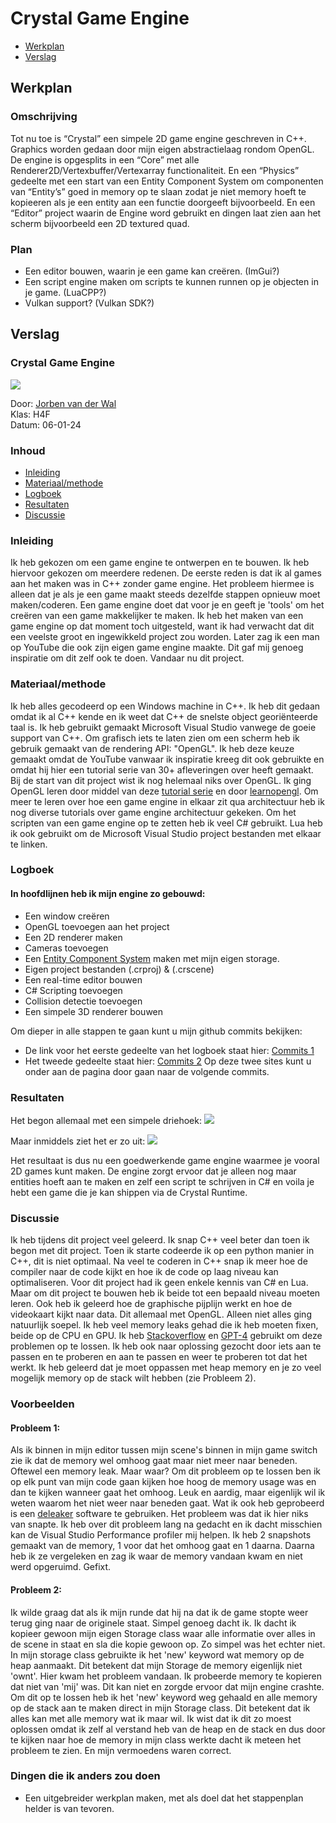 # Crystal Game Engine
- [Werkplan](Werkplan)
- [Verslag](Verslag)

## Werkplan
### Omschrijving
Tot nu toe is “Crystal” een simpele 2D game engine geschreven in C++. Graphics worden gedaan door mijn eigen abstractielaag rondom OpenGL. De engine is opgesplits in een “Core” met alle Renderer2D/Vertexbuffer/Vertexarray functionaliteit. En een “Physics” gedeelte met een start van een Entity Component System om componenten van “Entity’s” goed in memory op te slaan zodat je niet memory hoeft te kopieeren als je een entity aan een functie doorgeeft bijvoorbeeld. En een “Editor” project waarin de Engine word gebruikt en dingen laat zien aan het scherm bijvoorbeeld een 2D textured quad.

### Plan
- Een editor bouwen, waarin je een game kan creëren. (ImGui?)
- Een script engine maken om scripts te kunnen runnen op je objecten in je game. (LuaCPP?)
- Vulkan support? (Vulkan SDK?)





  

## Verslag

### Crystal Game Engine
![](images/editor.png?raw=true)

Door: [Jorben van der Wal](https://github.com/Ggjorven)\
Klas: H4F\
Datum: 06-01-24

### Inhoud
- [Inleiding](Inleiding)
- [Materiaal/methode](Materiaal/methode)
- [Logboek](Logboek)
- [Resultaten](Resultaten)
- [Discussie](Discussie)

### Inleiding
Ik heb gekozen om een game engine te ontwerpen en te bouwen. Ik heb hiervoor gekozen om meerdere redenen. De eerste reden is dat ik al games aan het maken was in C++ zonder game engine. Het probleem hiermee is alleen dat je als je een game maakt steeds dezelfde stappen opnieuw moet maken/coderen. Een game engine doet dat voor je en geeft je 'tools' om het creëren van een game makkelijker te maken. Ik heb het maken van een game engine op dat moment toch uitgesteld, want ik had verwacht dat dit een veelste groot en ingewikkeld project zou worden. Later zag ik een man op YouTube die ook zijn eigen game engine maakte. Dit gaf mij genoeg inspiratie om dit zelf ook te doen. Vandaar nu dit project.

### Materiaal/methode
Ik heb alles gecodeerd op een Windows machine in C++. Ik heb dit gedaan omdat ik al C++ kende en ik weet dat C++ de snelste object georiënteerde taal is. Ik heb gebruikt gemaakt Microsoft Visual Studio vanwege de goeie support van C++. Om grafisch iets te laten zien om een scherm heb ik gebruik gemaakt van de rendering API: "OpenGL". Ik heb deze keuze gemaakt omdat de YouTube vanwaar ik inspiratie kreeg dit ook gebruikte en omdat hij hier een tutorial serie van 30+ afleveringen over heeft gemaakt. Bij de start van dit project wist ik nog helemaal niks over OpenGL. Ik ging OpenGL leren door middel van deze [tutorial serie](https://youtube.com/playlist?list=PLlrATfBNZ98foTJPJ_Ev03o2oq3-GGOS2&si=yUkb6EtndogkLLVr) en door [learnopengl](https://learnopengl.com/). Om meer te leren over hoe een game engine in elkaar zit qua architectuur heb ik nog diverse tutorials over game engine architectuur gekeken.
Om het scripten van een game engine op te zetten heb ik veel C# gebruikt. Lua heb ik ook gebruikt om de Microsoft Visual Studio project bestanden met elkaar te linken.

### Logboek
#### In hoofdlijnen heb ik mijn engine zo gebouwd:
- Een window creëren
- OpenGL toevoegen aan het project
- Een 2D renderer maken
- Cameras toevoegen
- Een [Entity Component System](https://en.wikipedia.org/wiki/Entity_component_system) maken met mijn eigen storage.
- Eigen project bestanden (.crproj) & (.crscene)
- Een real-time editor bouwen
- C# Scripting toevoegen
- Collision detectie toevoegen
- Een simpele 3D renderer bouwen

Om dieper in alle stappen te gaan kunt u mijn github commits bekijken:
- De link voor het eerste gedeelte van het logboek staat hier: [Commits 1](https://github.com/Ggjorven/Express-Engine/commits/master/)
- Het tweede gedeelte staat hier: [Commits 2](https://github.com/Ggjorven/Crystal/commits/master/)
Op deze twee sites kunt u onder aan de pagina door gaan naar de volgende commits.

### Resultaten
Het begon allemaal met een simpele driehoek:
![](images/triangle.png?raw=true)

Maar inmiddels ziet het er zo uit:
![](images/editor.png?raw=true)

Het resultaat is dus nu een goedwerkende game engine waarmee je vooral 2D games kunt maken. De engine zorgt ervoor dat je alleen nog maar entities hoeft aan te maken en zelf een script te schrijven in C# en voila je hebt een game die je kan shippen via de Crystal Runtime.


### Discussie
Ik heb tijdens dit project veel geleerd. Ik snap C++ veel beter dan toen ik begon met dit project. Toen ik starte codeerde ik op een python manier in C++, dit is niet optimaal. Na veel te coderen in C++ snap ik meer hoe de compiler naar de code kijkt en hoe ik de code op laag niveau kan optimaliseren. Voor dit project had ik geen enkele kennis van C# en Lua. Maar om dit project te bouwen heb ik beide tot een bepaald niveau moeten leren. Ook heb ik geleerd hoe de graphische pijplijn werkt en hoe de videokaart kijkt naar data. Dit allemaal met OpenGL.
Alleen niet alles ging natuurlijk soepel. Ik heb veel memory leaks gehad die ik heb moeten fixen, beide op de CPU en GPU. Ik heb [Stackoverflow](https://stackoverflow.com/) en [GPT-4](https://chat.openai.com/) gebruikt om deze problemen op te lossen. Ik heb ook naar oplossing gezocht door iets aan te passen en te proberen en aan te passen en weer te proberen tot dat het werkt. Ik heb geleerd dat je moet oppassen met heap memory en je zo veel mogelijk memory op de stack wilt hebben (zie Probleem 2).

### Voorbeelden
#### Probleem 1:
Als ik binnen in mijn editor tussen mijn scene's binnen in mijn game switch zie ik dat de memory wel omhoog gaat maar niet meer naar beneden. Oftewel een memory leak. Maar waar?
Om dit probleem op te lossen ben ik op elk punt van mijn code gaan kijken hoe hoog de memory usage was en dan te kijken wanneer gaat het omhoog. Leuk en aardig, maar eigenlijk wil ik weten waarom het niet weer naar beneden gaat. Wat ik ook heb geprobeerd is een [deleaker](https://www.deleaker.com/) software te gebruiken. Het probleem was dat ik hier niks van snapte. Ik heb over dit probleem lang na gedacht en ik dacht misschien kan de Visual Studio Performance profiler mij helpen. Ik heb 2 snapshots gemaakt van de memory, 1 voor dat het omhoog gaat en 1 daarna. Daarna heb ik ze vergeleken en zag ik waar de memory vandaan kwam en niet werd opgeruimd. Gefixt.

#### Probleem 2:
Ik wilde graag dat als ik mijn runde dat hij na dat ik de game stopte weer terug ging naar de originele staat. Simpel genoeg dacht ik. Ik dacht ik kopieer gewoon mijn eigen Storage class waar alle informatie over alles in de scene in staat en sla die kopie gewoon op.
Zo simpel was het echter niet. In mijn storage class gebruikte ik het 'new' keyword wat memory op de heap aanmaakt. Dit betekent dat mijn Storage de memory eigenlijk niet 'ownt'. Hier kwam het probleem vandaan. Ik probeerde memory te kopieren dat niet van 'mij' was. Dit kan niet en zorgde ervoor dat mijn engine crashte.\
Om dit op te lossen heb ik het 'new' keyword weg gehaald en alle memory op de stack aan te maken direct in mijn Storage class. Dit betekent dat ik alles kan met alle memory wat ik maar wil. Ik wist dat ik dit zo moest oplossen omdat ik zelf al verstand heb van de heap en de stack en dus door te kijken naar hoe de memory in mijn class werkte dacht ik meteen het probleem te zien. En mijn vermoedens waren correct.

### Dingen die ik anders zou doen
- Een uitgebreider werkplan maken, met als doel dat het stappenplan helder is van tevoren.
